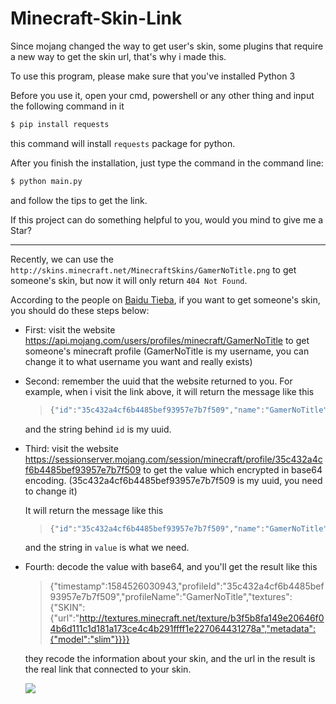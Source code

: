 # Minecraft-Skin-Link

Since mojang changed the way to get user's skin, some plugins that require a new way to get the skin url, that's why i made this.

To use this program, please make sure that you've installed Python 3

Before you use it, open your cmd, powershell or any other thing and input the following command in it

```bash
$ pip install requests
```

this command will install ``requests`` package for python.

After you finish the installation, just type the command in the command line:

```bash
$ python main.py
```

and follow the tips to get the link.

If this project can do something helpful to you, would you mind to give me a Star?

---

Recently, we can use the ``http://skins.minecraft.net/MinecraftSkins/GamerNoTitle.png`` to get someone's skin, but now it will only return ``404 Not Found``.

According to the people on [Baidu Tieba](https://tieba.baidu.com/p/5843933209?red_tag=2201893003), if you want to get someone's skin, you should do these steps below:

- First: visit the website https://api.mojang.com/users/profiles/minecraft/GamerNoTitle to get someone's minecraft profile (GamerNoTitle is my username, you can change it to what username you want and really exists)

- Second: remember the uuid that the website returned to you. For example, when i visit the link above, it will return the message like this

  >```javascript
  >{"id":"35c432a4cf6b4485bef93957e7b7f509","name":"GamerNoTitle"}
  >```
  and the string behind ``id`` is my uuid.
  
- Third: visit the website https://sessionserver.mojang.com/session/minecraft/profile/35c432a4cf6b4485bef93957e7b7f509 to get the value which encrypted in base64 encoding. (35c432a4cf6b4485bef93957e7b7f509 is my uuid, you need to change it)

  It will return the message like this

  > ```javascript
  > {"id":"35c432a4cf6b4485bef93957e7b7f509","name":"GamerNoTitle","properties":[{"name":"textures","value":"eyJ0aW1lc3RhbXAiOjE1ODQ1MjUyNDM4ODUsInByb2ZpbGVJZCI6IjM1YzQzMmE0Y2Y2YjQ0ODViZWY5Mzk1N2U3YjdmNTA5IiwicHJvZmlsZU5hbWUiOiJHYW1lck5vVGl0bGUiLCJ0ZXh0dXJlcyI6eyJTS0lOIjp7InVybCI6Imh0dHA6Ly90ZXh0dXJlcy5taW5lY3JhZnQubmV0L3RleHR1cmUvYjNmNWI4ZmExNDllMjA2NDZmMDRiNmQxMTFjMWQxODFhMTczY2U0YzRiMjkxZmZmZjFlMjI3MDY0NDMxMjc4YSIsIm1ldGFkYXRhIjp7Im1vZGVsIjoic2xpbSJ9fX19"}]}
  > ```

  and the string in ``value`` is what we need.
  
- Fourth: decode the value with base64, and you'll get the result like this

  > {"timestamp":1584526030943,"profileId":"35c432a4cf6b4485bef93957e7b7f509","profileName":"GamerNoTitle","textures":{"SKIN":{"url":"http://textures.minecraft.net/texture/b3f5b8fa149e20646f04b6d111c1d181a173ce4c4b291ffff1e227064431278a","metadata":{"model":"slim"}}}}

  they recode the information about your skin, and the url in the result is the real link that connected to your skin.

  ![](http://textures.minecraft.net/texture/b3f5b8fa149e20646f04b6d111c1d181a173ce4c4b291ffff1e227064431278a)


